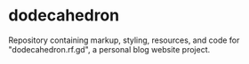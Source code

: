 # dodecahedron
Repository containing markup, styling, resources, and code for "dodecahedron.rf.gd", a personal blog website project.
